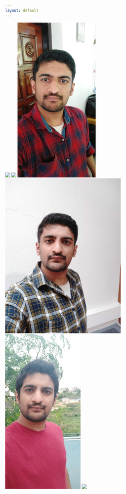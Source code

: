 ```yaml
---
layout: default
---
```



<img src="https://pbs.twimg.com/profile_images/1363319663157866503/60mhCUht_400x400.jpg" />

<img src="https://avatars.githubusercontent.com/u/13100108?v=4" />

<img src="https://raw.githubusercontent.com/JijoBose/JijoBose.github.io/master/assets/IMG_20200212_112603_686.jpeg" height="500" />

<img src="https://raw.githubusercontent.com/JijoBose/JijoBose.github.io/master/assets/IMG_20200212_175230_1.jpeg" height="500" />

<img src="https://raw.githubusercontent.com/JijoBose/JijoBose.github.io/master/assets/IMG_20200613_164702_204.jpeg" height="500" />

<img src="https://miro.medium.com/fit/c/1360/1360/1*QwpdcyFCd1cH9pqJ6bihEQ.jpeg" height="200" />
